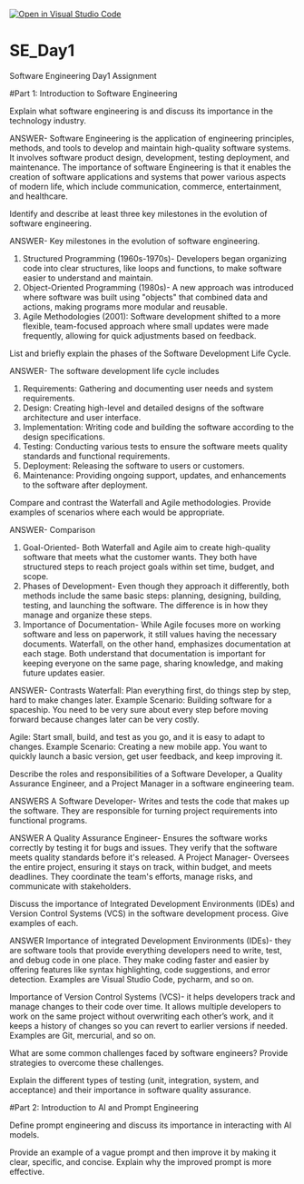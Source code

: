 [![Open in Visual Studio Code](https://classroom.github.com/assets/open-in-vscode-2e0aaae1b6195c2367325f4f02e2d04e9abb55f0b24a779b69b11b9e10269abc.svg)](https://classroom.github.com/online_ide?assignment_repo_id=15569177&assignment_repo_type=AssignmentRepo)
# SE_Day1
Software Engineering Day1 Assignment

#Part 1: Introduction to Software Engineering

Explain what software engineering is and discuss its importance in the technology industry.

ANSWER- Software Engineering is the application of engineering principles, methods, and tools to develop and maintain high-quality software systems. It involves software product design, development, testing deployment, and maintenance.
The importance of software Engineering is that it enables the creation of software applications and systems that power various aspects of modern life, which include communication, commerce, entertainment, and healthcare.

Identify and describe at least three key milestones in the evolution of software engineering.
 
ANSWER- Key milestones in the evolution of software engineering.
1. Structured Programming (1960s-1970s)- Developers began organizing code into clear structures, like loops and functions, to make software easier to understand and maintain.
2. Object-Oriented Programming (1980s)- A new approach was introduced where software was built using "objects" that combined data and actions, making programs more modular and reusable.
3. Agile Methodologies (2001): Software development shifted to a more flexible, team-focused approach where small updates were made frequently, allowing for quick adjustments based on feedback.


List and briefly explain the phases of the Software Development Life Cycle.

ANSWER- The software development life cycle includes
1. Requirements: Gathering and documenting user needs and system requirements.
2. Design: Creating high-level and detailed designs of the software architecture and user interface.
3. Implementation: Writing code and building the software according to the design specifications.
4. Testing: Conducting various tests to ensure the software meets quality standards and functional requirements.
5. Deployment: Releasing the software to users or customers.
6. Maintenance: Providing ongoing support, updates, and enhancements to the software after deployment.

Compare and contrast the Waterfall and Agile methodologies. Provide examples of scenarios where each would be appropriate.

ANSWER- Comparison
1. Goal-Oriented- Both Waterfall and Agile aim to create high-quality software that meets what the customer wants. They both have structured steps to reach project goals within set time, budget, and scope.
2. Phases of Development- Even though they approach it differently, both methods include the same basic steps: planning, designing, building, testing, and launching the software. The difference is in how they manage and organize these steps.
3. Importance of Documentation- While Agile focuses more on working software and less on paperwork, it still values having the necessary documents. Waterfall, on the other hand, emphasizes documentation at each stage. Both understand that documentation is important for keeping everyone on the same page, sharing knowledge, and making future updates easier.

ANSWER- Contrasts
Waterfall: Plan everything first, do things step by step, hard to make changes later.
Example Scenario: Building software for a spaceship. You need to be very sure about every step before moving forward because changes later can be very costly.

Agile: Start small, build, and test as you go, and it is easy to adapt to changes.
Example Scenario: Creating a new mobile app. You want to quickly launch a basic version, get user feedback, and keep improving it.

Describe the roles and responsibilities of a Software Developer, a Quality Assurance Engineer, and a Project Manager in a software engineering team.

ANSWERS
A Software Developer- Writes and tests the code that makes up the software. They are responsible for turning project requirements into functional programs.

ANSWER
A Quality Assurance Engineer- Ensures the software works correctly by testing it for bugs and issues. They verify that the software meets quality standards before it's released.
A Project Manager- Oversees the entire project, ensuring it stays on track, within budget, and meets deadlines. They coordinate the team's efforts, manage risks, and communicate with stakeholders.


Discuss the importance of Integrated Development Environments (IDEs) and Version Control Systems (VCS) in the software development process. Give examples of each.

ANSWER
Importance of integrated Development Environments (IDEs)- they are software tools that provide everything developers need to write, test, and debug code in one place. They make coding faster and easier by offering features like syntax highlighting, code suggestions, and error detection. Examples are Visual Studio Code, pycharm, and so on.

Importance of Version Control Systems (VCS)- it helps developers track and manage changes to their code over time. It allows multiple developers to work on the same project without overwriting each other’s work, and it keeps a history of changes so you can revert to earlier versions if needed. Examples are Git, mercurial, and so on.

What are some common challenges faced by software engineers? Provide strategies to overcome these challenges.


Explain the different types of testing (unit, integration, system, and acceptance) and their importance in software quality assurance.


#Part 2: Introduction to AI and Prompt Engineering


Define prompt engineering and discuss its importance in interacting with AI models.


Provide an example of a vague prompt and then improve it by making it clear, specific, and concise. Explain why the improved prompt is more effective.
